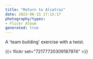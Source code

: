 ```yaml
---
title: "Return to Alcatraz"
date: 2023-06-15 17:15:17
photography/types:
- Flickr Album
generated: true
---
```

A 'team building' exercise with a twist.

{{< flickr set="72177720309187974" >}}

<!--more-->
